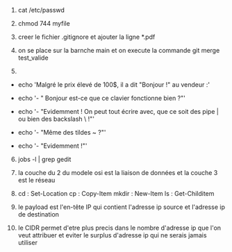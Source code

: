 1. cat /etc/passwd

2. chmod 744 myfile

3. creer le fichier .gitignore et ajouter la ligne *.pdf

4. on se place sur la barnche main et on execute la commande git merge test_valide

5.

   - echo 'Malgré le prix élevé de 100$, il a dit "Bonjour !" au vendeur :'

   - echo '- " Bonjour est-ce que ce clavier fonctionne bien ?"'

   - echo  '- "Evidemment ! On peut tout écrire avec, que ce soit des pipe | ou bien des backslash \\ !"'
   
   - echo '- "Même des tildes ~ ?"'
   
   - echo '- "Evidemment !"'

6. jobs -l | grep gedit

7. la couche du 2 du modele osi est la liaison de données et la couche 3 est le réseau

8. cd : Set-Location
   cp : Copy-Item
   mkdir : New-Item
   ls : Get-Childitem

9. le payload est l'en-tête IP qui contient l'adresse ip source et l'adresse ip de destination

10. le CIDR permet d'etre plus precis dans le nombre d'adresse ip que l'on veut attribuer et eviter le surplus d'adresse ip qui ne serais jamais utiliser

